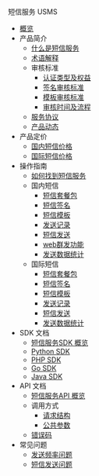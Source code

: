 <div class="sidebar_title"> 短信服务 USMS</div>

* [概览](/usms/README)
* 产品简介
    * [什么是短信服务](/usms/introduction/2001)
    * [术语解释](/usms/introduction/2003)
    * 审核标准
        * [认证类型及权益](/usms/introduction/2005/2101)
        * [签名审核标准](/usms/introduction/2005/2103)
        * [模板审核标准](/usms/introduction/2005/2105)
        * [审核时间及流程](/usms/introduction/2005/2107)
    * [服务协议](/usms/introduction/service_level)
    * [产品动态](/usms/introduction/2009)
* 产品定价
    * [国内短信价格](/usms/price/3003)
    * [国际短信价格](/usms/price/3005)
* 操作指南
    * [如何找到短信服务](/usms/guide/5001)
    * 国内短信
        * [短信套餐包](/usms/guide/5003/301)
        * [短信签名](/usms/guide/5003/303)
        * [短信模板](/usms/guide/5003/305)
        * [发送记录](/usms/guide/5003/307)
        * [短信发送](/usms/guide/5003/309)
        * [web群发功能](/usms/guide/5003/311)
        * [发送数据统计](/usms/guide/5003/313)
    * 国际短信
        * [短信套餐包](/usms/guide/5005/501)
        * [短信签名](/usms/guide/5005/503)
        * [短信模板](/usms/guide/5005/505)
        * [发送记录](/usms/guide/5005/507)
        * [短信发送](/usms/guide/5005/509)
        * [发送数据统计](/usms/guide/5005/513)
* SDK 文档
    * [短信服务SDK 概览](/usms/sdk_docs/7001)
    * [Python SDK](/usms/sdk_docs/7003)
    * [PHP SDK](/usms/sdk_docs/7005)
    * [Go SDK](/usms/sdk_docs/7007)
    * [Java SDK](/usms/sdk_docs/7009)
* API 文档
    * [短信服务API 概览](/usms/api_docs/9001)
    * 调用方式
      * [请求结构](/usms/api_docs/req_construct/req_cons)
      * [公共参数](/usms/api_docs/req_construct/com_param)
    * [错误码](/usms/error_code)
* 常见问题
    * [发送频率问题](/usms/faq/1107)    
    * [短信发送问题](/usms/faq/1109)    












​    


​        
